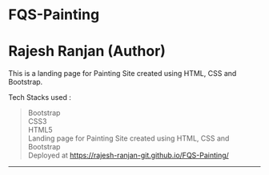 # FQS-Painting

<h1>Rajesh Ranjan (Author)</h1>

This is a landing page for Painting Site created using HTML, CSS and Bootstrap.

Tech Stacks used :

> Bootstrap <br>
> CSS3 <br>
> HTML5 <br>
> Landing page for Painting Site created using HTML, CSS and Bootstrap <br>
> Deployed at https://rajesh-ranjan-git.github.io/FQS-Painting/ <br>

---
